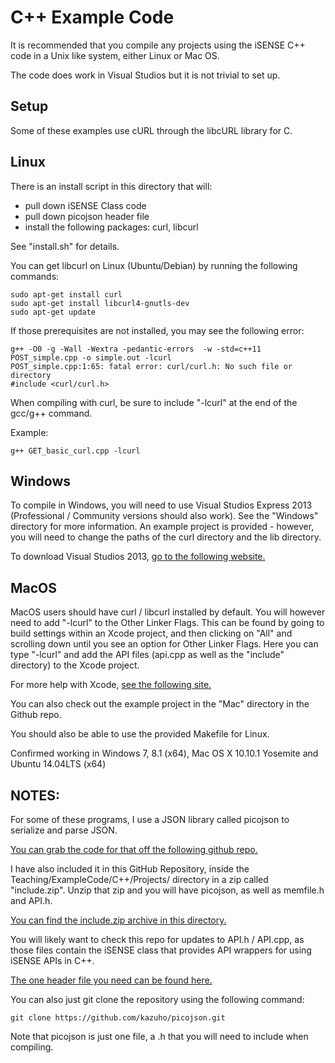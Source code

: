 C++ Example Code
================

It is recommended that you compile any projects using the iSENSE C++ code in a Unix like system,
either Linux or Mac OS.

The code does work in Visual Studios but it is not trivial to set up.

Setup
------
Some of these examples use cURL through the libcURL library for C.

Linux
-----
There is an install script in this directory that will:
- pull down iSENSE Class code
- pull down picojson header file
- install the following packages: curl, libcurl

See "install.sh" for details.

You can get libcurl on Linux (Ubuntu/Debian) by running the following commands:

```
sudo apt-get install curl
sudo apt-get install libcurl4-gnutls-dev
sudo apt-get update
```

If those prerequisites are not installed, you may see the following error:

```
g++ -O0 -g -Wall -Wextra -pedantic-errors  -w -std=c++11 POST_simple.cpp -o simple.out -lcurl
POST_simple.cpp:1:65: fatal error: curl/curl.h: No such file or directory
#include <curl/curl.h>
```

When compiling with curl, be sure to include "-lcurl" at the end of the gcc/g++ command.

Example:

```
g++ GET_basic_curl.cpp -lcurl
```

Windows
-------
To compile in Windows, you will need to use Visual Studios Express 2013 (Professional / Community versions should also work).
See the "Windows" directory for more information. An example project is provided - however, you will need to change
the paths of the curl directory and the lib directory.

To download Visual Studios 2013, [go to the following website.](http://www.visualstudio.com/)

MacOS
-----
MacOS users should have curl / libcurl installed by default.
You will however need to add "-lcurl" to the Other Linker Flags.
This can be found by going to build settings within an Xcode project, and then clicking on "All"
and scrolling down until you see an option for Other Linker Flags. Here you can type "-lcurl" and
add the API files (api.cpp as well as the "include" directory) to the Xcode project.

For more help with Xcode, [see the following site.](http://docs.millennialmedia.com/iOS-SDK/iOSAddingLinkerFlag.html)

You can also check out the example project in the "Mac" directory in the Github repo.

You should also be able to use the provided Makefile for Linux.

Confirmed working in Windows 7, 8.1 (x64), Mac OS X 10.10.1 Yosemite and Ubuntu 14.04LTS (x64)


NOTES:
------
For some of these programs, I use a JSON library called picojson to serialize and parse JSON.

[You can grab the code for that off the following github repo.](https://github.com/kazuho/picojson)

I have also included it in this GitHub Repository, inside the Teaching/ExampleCode/C++/Projects/
directory in a zip called "include.zip". Unzip that zip and you will have picojson,
as well as memfile.h and API.h.

[You can find the include.zip archive in this directory.](https://github.com/isenseDev/Teaching/tree/master/ExampleCode/C%2B%2B/Projects)

You will likely want to check this repo for updates to API.h / API.cpp, as those files contain
the iSENSE class that provides API wrappers for using iSENSE APIs in C++.

[The one header file you need can be found here.](https://raw.githubusercontent.com/kazuho/picojson/master/picojson.h)

You can also just git clone the repository using the following command:

```
git clone https://github.com/kazuho/picojson.git
```

Note that picojson is just one file, a .h that you will need to include when compiling.
